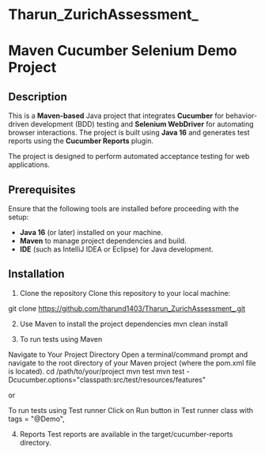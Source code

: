 # Tharun_ZurichAssessment_


# Maven Cucumber Selenium Demo Project

## Description
This is a **Maven-based** Java project that integrates **Cucumber** for behavior-driven development (BDD) testing and **Selenium WebDriver** for automating browser interactions. The project is built using **Java 16** and generates test reports using the **Cucumber Reports** plugin.

The project is designed to perform automated acceptance testing for web applications.

## Prerequisites
Ensure that the following tools are installed before proceeding with the setup:
- **Java 16** (or later) installed on your machine.
- **Maven** to manage project dependencies and build.
- **IDE** (such as IntelliJ IDEA or Eclipse) for Java development.

## Installation

1. Clone the repository
Clone this repository to your local machine:

git clone https://github.com/tharund1403/Tharun_ZurichAssessment_.git

2. Use Maven to install the project dependencies
mvn clean install

3. To run tests using Maven

Navigate to Your Project Directory
Open a terminal/command prompt and navigate to the root directory of your Maven project (where the pom.xml file is located).
cd /path/to/your/project
mvn test
mvn test -Dcucumber.options="classpath:src/test/resources/features"

or 

To run tests using Test runner
Click on Run button in Test runner class with tags = "@Demo",

4. Reports
Test reports are available in the target/cucumber-reports directory.


